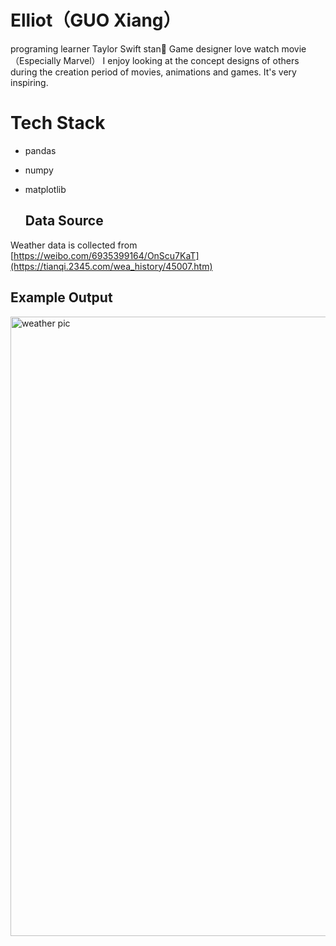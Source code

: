 # Elliot（GUO Xiang）
programing learner   Taylor Swift stan👸
Game designer     love watch movie（Especially Marvel） I enjoy looking at the concept designs of others during the creation period of movies, animations and games. It's very inspiring.

# Tech Stack
- pandas
- numpy
- matplotlib

  ## Data Source
Weather data is collected from [https://weibo.com/6935399164/OnScu7KaT](https://tianqi.2345.com/wea_history/45007.htm)

## Example Output

<img width="1920" height="991" alt="weather pic" src="https://github.com/user-attachments/assets/fdb6c0fc-1598-42b3-86cf-fa6f9f2a3c19" />
